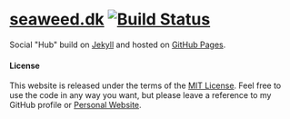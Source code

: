 # [seaweed.dk](http://seaweed.dk) [![Build Status](https://travis-ci.org/TangChr/seaweed.dk.svg?branch=gh-pages)](https://travis-ci.org/TangChr/seaweed.dk)

Social "Hub" build on [Jekyll](http://jekyllrb.com) and hosted on [GitHub Pages](https://pages.github.com).

#### License
This website is released under the terms of the [MIT License](http://opensource.org/licenses/MIT). Feel free to use the code in any way you want, but please leave a reference to my GitHub profile or [Personal Website](http://christiantang.dk).
